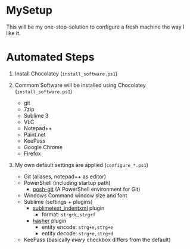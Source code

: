 MySetup
=======

This will be my one-stop-solution to configure a fresh machine the way I like it.


Automated Steps
===============

 1. Install Chocolatey (`install_software.ps1`)
 2. Commom Software will be installed using Chocolatey (`install_software.ps1`)
	* git
	* 7zip
	* Sublime 3
	* VLC
	* Notepad++
	* Paint.net
	* KeePass
	* Google Chrome
	* Firefox

 3. My own default settings are applied (`configure_*.ps1`)
 	* Git (aliases, notepad++ as editor)
 	* PowerShell (including startup path)
		* [posh-git](https://github.com/dahlbyk/posh-git) (A PowerShell environment for Git)
 	* Windows Command window size and font
 	* Sublime (settings + plugins)
		* [sublimetext_indentxml](https://github.com/alek-sys/sublimetext_indentxml) plugin
			* format: `strg+k,strg+f`
		* [hasher](https://github.com/dangelov/hasher) plugin
			* entity encode: `strg+e,strg+e`
			* entity decode: `strg+e,strg+d`
 	* KeePass (basically _every_ checkbox differs from the default)
